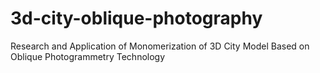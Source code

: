 # 3d-city-oblique-photography
Research and Application of Monomerization of 3D City Model Based on Oblique Photogrammetry Technology
